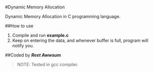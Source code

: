 #Dynamic Memory Allocation

Dynamic Memory Allocation in C programming language.

##How to use
1. Compile and run **example.c**
2. Keep on entering the data, and whenever buffer is full, program will notify you.

##Coded by ***Reet Awwsum***
>NOTE: Tested in gcc compiler.